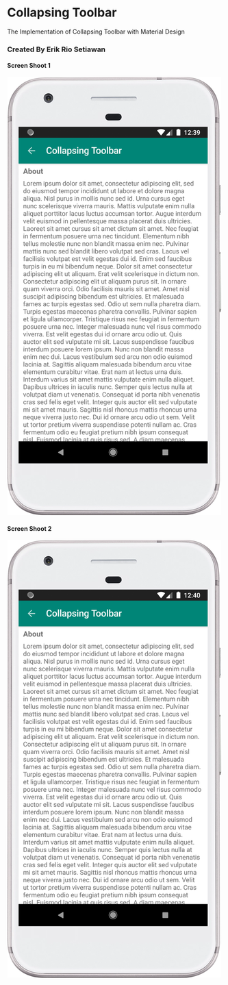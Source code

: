 # Collapsing Toolbar
The Implementation of Collapsing Toolbar with Material Design

### Created By Erik Rio Setiawan

#### Screen Shoot 1
![Screen Shoot One](screenshot_one.png)

#### Screen Shoot 2
![Screen Shoot 2](screenshot_two.png)